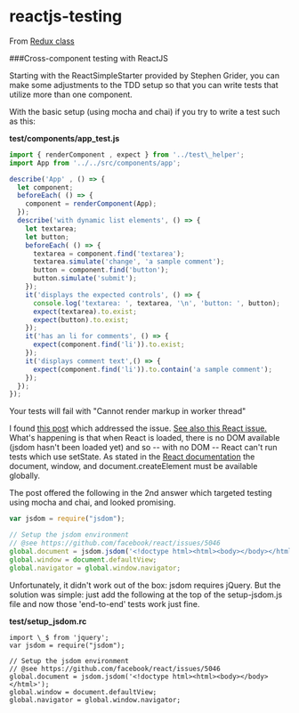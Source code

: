 # reactjs-testing

From [Redux class](https://www.udemy.com/react-redux/)

###Cross-component testing with ReactJS

Starting with the ReactSimpleStarter provided by Stephen Grider, you can make some adjustments
to the TDD setup so that you can write tests that utilize more than one component.

With the basic setup (using mocha and chai) if you try to write a test such as this:

**test/components/app\_test.js**
```javascript
import { renderComponent , expect } from '../test\_helper';
import App from '../../src/components/app';

describe('App' , () => {
  let component;
  beforeEach( () => {
    component = renderComponent(App);
  });
  describe('with dynamic list elements', () => {
    let textarea;
    let button;
    beforeEach( () => {
      textarea = component.find('textarea');
      textarea.simulate('change', 'a sample comment');
      button = component.find('button');
      button.simulate('submit');
    });
    it('displays the expected controls', () => {
      console.log('textarea: ', textarea, '\n', 'button: ', button);
      expect(textarea).to.exist;
      expect(button).to.exist;
    });
    it('has an li for comments', () => {
      expect(component.find('li')).to.exist;
    });
    it('displays comment text',() => {
      expect(component.find('li')).to.contain('a sample comment');
    });
  });
});
```

Your tests will fail with "Cannot render markup in worker thread"

I found [this post](
http://stackoverflow.com/questions/26867535/calling-setstate-in-jsdom-based-tests-causing-cannot-render-markup-in-a-worker)
which addressed the issue. [See also this React issue.](https://github.com/facebook/react/issues/5046#issuecomment-146222515) What's happening is that when React is loaded, there is no DOM available (jsdom hasn't been
loaded yet) and so -- with no DOM -- React can't run tests which use setState. As stated in the 
[React documentation](https://facebook.github.io/react/docs/test-utils.html) the document,
window, and document.createElement must be available globally. 

The post offered the following in the 2nd answer which targeted testing using mocha and chai, and looked promising.

```javascript
var jsdom = require("jsdom");

// Setup the jsdom environment
// @see https://github.com/facebook/react/issues/5046
global.document = jsdom.jsdom('<!doctype html><html><body></body></html>');
global.window = document.defaultView;
global.navigator = global.window.navigator;
```

Unfortunately, it didn't work out of the box: jsdom requires jQuery.  But the solution was simple: just add the following
at the top of the setup-jsdom.js file and now those 'end-to-end' tests work just fine.

**test/setup\_jsdom.rc**
```
import \_$ from 'jquery';
var jsdom = require("jsdom");

// Setup the jsdom environment
// @see https://github.com/facebook/react/issues/5046
global.document = jsdom.jsdom('<!doctype html><html><body></body></html>');
global.window = document.defaultView;
global.navigator = global.window.navigator;
```
